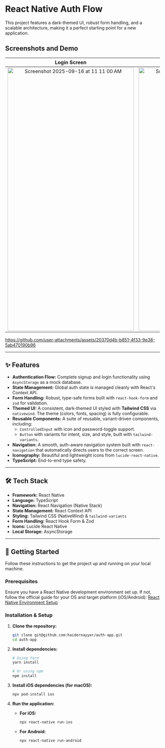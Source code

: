 # React Native Auth Flow

This project features a dark-themed UI, robust form handling, and a scalable architecture, making it a perfect starting point for a new application.


## Screenshots and Demo

| Login Screen | Signup Screen | Home Screen |
| :----------: | :-----------: | :---------: |
| <img width="411" height="858" alt="Screenshot 2025-09-16 at 11 11 00 AM" src="https://github.com/user-attachments/assets/4dffb092-5c3e-4ce8-8eca-7428587c34f8" /> | <img width="411" height="858" alt="Screenshot 2025-09-16 at 11 11 30 AM" src="https://github.com/user-attachments/assets/b33cda99-4b62-4360-8c0d-183d79fb2715" /> | <img width="411" height="858" alt="Screenshot 2025-09-16 at 2 43 09 PM" src="https://github.com/user-attachments/assets/2c0922a3-8a22-40be-b877-b27fdae7bef1" /> |




https://github.com/user-attachments/assets/20370d4b-b851-4f33-9e38-5ab470190b96



---
## ✨ Features

* **Authentication Flow:** Complete signup and login functionality using `AsyncStorage` as a mock database.
* **State Management:** Global auth state is managed cleanly with React's Context API.
* **Form Handling:** Robust, type-safe forms built with `react-hook-form` and `zod` for validation.
* **Themed UI:** A consistent, dark-themed UI styled with **Tailwind CSS** via `nativewind`. The theme (colors, fonts, spacing) is fully configurable.
* **Reusable Components:** A suite of reusable, variant-driven components, including:
    * `ControlledInput` with icon and password-toggle support.
    * `Button` with variants for intent, size, and style, built with `tailwind-variants`.
* **Navigation:** A smooth, auth-aware navigation system built with `react-navigation` that automatically directs users to the correct screen.
* **Iconography:** Beautiful and lightweight icons from `lucide-react-native`.
* **TypeScript:** End-to-end type safety.

---
## 🛠️ Tech Stack

* **Framework:** React Native
* **Language:** TypeScript
* **Navigation:** React Navigation (Native Stack)
* **State Management:** React Context API
* **Styling:** Tailwind CSS (NativeWind) & `tailwind-variants`
* **Form Handling:** React Hook Form & Zod
* **Icons:** Lucide React Native
* **Local Storage:** AsyncStorage

---
## 🚀 Getting Started

Follow these instructions to get the project up and running on your local machine.

### Prerequisites

Ensure you have a React Native development environment set up. If not, follow the official guide for your OS and target platform (iOS/Android):
[React Native Environment Setup](https://reactnative.dev/docs/environment-setup)

### Installation & Setup

1.  **Clone the repository:**
    ```bash
    git clone git@github.com:haidernayyar/auth-app.git
    cd auth-app
    ```

2.  **Install dependencies:**
    ```bash
    # Using Yarn
    yarn install

    # Or using npm
    npm install
    ```

3.  **Install iOS dependencies (for macOS):**
    ```bash
    npx pod-install ios
    ```

4.  **Run the application:**

    * **For iOS:**
        ```bash
        npx react-native run-ios
        ```
    * **For Android:**
        ```bash
        npx react-native run-android
        ```

